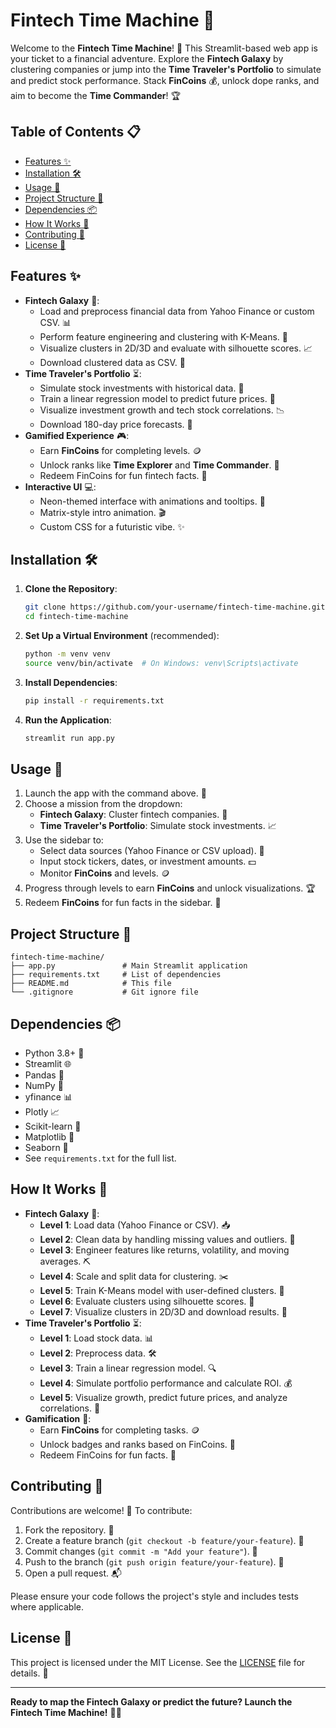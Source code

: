 # Fintech Time Machine 🚀

Welcome to the **Fintech Time Machine**! 🌌 This Streamlit-based web app is your ticket to a financial adventure. Explore the **Fintech Galaxy** by clustering companies or jump into the **Time Traveler's Portfolio** to simulate and predict stock performance. Stack **FinCoins** 💰, unlock dope ranks, and aim to become the **Time Commander**! 🏆

## Table of Contents 📋
- [Features ✨](#features)
- [Installation 🛠️](#installation)
- [Usage 🚀](#usage)
- [Project Structure 📂](#project-structure)
- [Dependencies 📦](#dependencies)
- [How It Works 🧠](#how-it-works)
- [Contributing 🤝](#contributing)
- [License 📜](#license)

## Features ✨
- **Fintech Galaxy** 🌠:
  - Load and preprocess financial data from Yahoo Finance or custom CSV. 📊
  - Perform feature engineering and clustering with K-Means. 🧮
  - Visualize clusters in 2D/3D and evaluate with silhouette scores. 📈
  - Download clustered data as CSV. 💾
- **Time Traveler's Portfolio** ⏳:
  - Simulate stock investments with historical data. 💸
  - Train a linear regression model to predict future prices. 🔮
  - Visualize investment growth and tech stock correlations. 📉
  - Download 180-day price forecasts. 📅
- **Gamified Experience** 🎮:
  - Earn **FinCoins** for completing levels. 🪙
  - Unlock ranks like **Time Explorer** and **Time Commander**. 🥇
  - Redeem FinCoins for fun fintech facts. 🧠
- **Interactive UI** 💻:
  - Neon-themed interface with animations and tooltips. 🌌
  - Matrix-style intro animation. 🎬
  - Custom CSS for a futuristic vibe. ✨

## Installation 🛠️
1. **Clone the Repository**:
   ```bash
   git clone https://github.com/your-username/fintech-time-machine.git
   cd fintech-time-machine
   ```

2. **Set Up a Virtual Environment** (recommended):
   ```bash
   python -m venv venv
   source venv/bin/activate  # On Windows: venv\Scripts\activate
   ```

3. **Install Dependencies**:
   ```bash
   pip install -r requirements.txt
   ```

4. **Run the Application**:
   ```bash
   streamlit run app.py
   ```

## Usage 🚀
1. Launch the app with the command above. 🚀
2. Choose a mission from the dropdown:
   - **Fintech Galaxy**: Cluster fintech companies. 🌌
   - **Time Traveler's Portfolio**: Simulate stock investments. 📈
3. Use the sidebar to:
   - Select data sources (Yahoo Finance or CSV upload). 📂
   - Input stock tickers, dates, or investment amounts. 💵
   - Monitor **FinCoins** and levels. 🪙
4. Progress through levels to earn **FinCoins** and unlock visualizations. 🏆
5. Redeem **FinCoins** for fun facts in the sidebar. 🧠

## Project Structure 📂
```
fintech-time-machine/
├── app.py               # Main Streamlit application
├── requirements.txt     # List of dependencies
├── README.md            # This file
└── .gitignore           # Git ignore file
```

## Dependencies 📦
- Python 3.8+ 🐍
- Streamlit 🌐
- Pandas 🐼
- NumPy 🔢
- yfinance 📊
- Plotly 📈
- Scikit-learn 🧠
- Matplotlib 🎨
- Seaborn 🌊
- See `requirements.txt` for the full list.

## How It Works 🧠
- **Fintech Galaxy** 🌌:
  - **Level 1**: Load data (Yahoo Finance or CSV). 📥
  - **Level 2**: Clean data by handling missing values and outliers. 🧹
  - **Level 3**: Engineer features like returns, volatility, and moving averages. ⛏️
  - **Level 4**: Scale and split data for clustering. ✂️
  - **Level 5**: Train K-Means model with user-defined clusters. 🧮
  - **Level 6**: Evaluate clusters using silhouette scores. 📏
  - **Level 7**: Visualize clusters in 2D/3D and download results. 🌠
- **Time Traveler's Portfolio** ⏳:
  - **Level 1**: Load stock data. 📊
  - **Level 2**: Preprocess data. 🛠️
  - **Level 3**: Train a linear regression model. 🔍
  - **Level 4**: Simulate portfolio performance and calculate ROI. 💰
  - **Level 5**: Visualize growth, predict future prices, and analyze correlations. 📅
- **Gamification** 🎲:
  - Earn **FinCoins** for completing tasks. 🪙
  - Unlock badges and ranks based on FinCoins. 🏅
  - Redeem FinCoins for fun facts. 🧠

## Contributing 🤝
Contributions are welcome! 🙌 To contribute:
1. Fork the repository. 🍴
2. Create a feature branch (`git checkout -b feature/your-feature`). 🌿
3. Commit changes (`git commit -m "Add your feature"`). 💾
4. Push to the branch (`git push origin feature/your-feature`). 🚀
5. Open a pull request. 📬

Please ensure your code follows the project's style and includes tests where applicable.

## License 📜
This project is licensed under the MIT License. See the [LICENSE](LICENSE) file for details. 📄

---

**Ready to map the Fintech Galaxy or predict the future? Launch the Fintech Time Machine!** 🌟🚀
